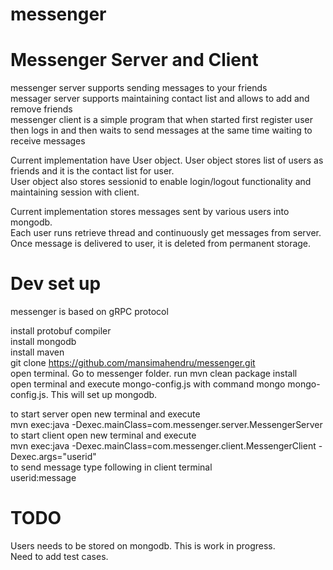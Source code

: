 # messenger
# Messenger Server and Client
messenger server supports sending messages to your friends <br>
messager server supports maintaining contact list and allows to add and remove friends <br>
messenger client is a simple program that when started first register user then logs in and then waits to send messages at the same time waiting to receive messages <br>

Current implementation have User object. User object stores list of users as friends and it is the contact list for user. <br>
User object also stores sessionid to enable login/logout functionality and maintaining session with client. <br>

Current implementation stores messages sent by various users into mongodb. <br>
Each user runs retrieve thread and continuously get messages from server. <br>
Once message is delivered to user, it is deleted from permanent storage. <br>

# Dev set up
messenger is based on gRPC protocol

install protobuf compiler <br>
install mongodb <br>
install maven <br>
git clone https://github.com/mansimahendru/messenger.git <br>
open terminal. Go to messenger folder. run mvn clean package install <br>
open terminal and execute mongo-config.js with command mongo mongo-config.js. This will set up mongodb. <br>

to start server open new terminal and execute <br>
mvn exec:java -Dexec.mainClass=com.messenger.server.MessengerServer <br>
to start client open new terminal and execute <br>
mvn exec:java -Dexec.mainClass=com.messenger.client.MessengerClient -Dexec.args="userid" <br>
to send message type following in client terminal <br>
userid:message <br>

# TODO
Users needs to be stored on mongodb. This is work in progress. <br>
Need to add test cases. <br>
